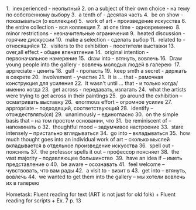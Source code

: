 1.  inexperienced - неопытный
2. on a subject of their own choice - на тему по собственному выбору
3.  a tenth of - десятая часть
4.  be on show - показываться (о коллекции)
5.  work of art - произведение искусства
6.  the entire collection - вся коллекция
7.  at one time - одновременно 
8.  minor restrictions - незначительные ограничения
9.  heated discussion - горячие дискуссии
10.  make a selection - сделать выбор
11.  related to - относящийся
12.  visitors to the exhibition - посетители выставки
13.  over,all effect - общее впечатление
14.  original intention - первоначальное намерение
15.  draw into - втянуть, вовлечь
16.  Draw young people into the gallery - вовлечь молодых людей в галерею 
17.  appreciate - ценить
18.  gulf - пропасть
19.  keep smth a secret - держать в секрете
20.  involvement - участие
21.  It is … that - рамочная конструкция для усиления
22.  It wasn't until … that - и только когда/именно когда
23.  get across - передавать, излагать
24.  what the artists were trying to get across in their paintings
25.  go around the exhibition – осматривать выставку
26.  enormous effort – огромное усилие
27.  appropriate – подходящий, соответствующий
28.  identify – отождествлять(ся)
29.  unanimously – единогласно
30.  on the simple basis that – на том простом основании, что
31.  be reminiscent of – напоминать о
32.  thoughtful mood – задумчивое настроение
33.  stare intensely – пристально вглядываться
34.  go into – вкладываться
35.  how much thought goes into an individual work of art – сколько мыслей вкладывается в отдельное произведение искусства
36.  spell out - пояснять
37.  the professor spells it out – профессор поясняет
38.  the vast majority – подавляющее большинство 
39.  have an idea if – иметь представление о
40.  be aware – осознавать
41.  feel welcome – чувствовать, что вам рады
42.  a visit to - визит в
43.  get into – втянуть, вовлечь
44.  we wanted to get them into the gallery – мы хотели вовлечь их в галерею

Hometask: Fluent reading for text (ART is not just for old folk) + Fluent reading for scripts + Ex. 7 p. 13